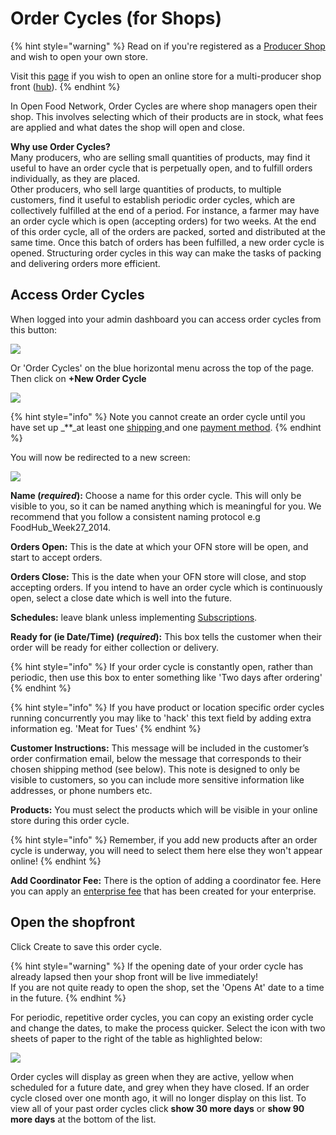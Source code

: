 # Order Cycles \(for Shops\)

{% hint style="warning" %}
Read on if you're registered as a [Producer Shop](../../../your-quick-start-on-ofn-given-who-you-are.md#shop) and wish to open your own store.

Visit this [page](order-cycles-for-hubs.md) if you wish to open an online store for a multi-producer shop front \([hub](../../../your-quick-start-on-ofn-given-who-you-are.md#hub)\).
{% endhint %}

In Open Food Network, Order Cycles are where shop managers open their shop. This involves selecting which of their products are in stock, what fees are applied and what dates the shop will open and close.

**Why use Order Cycles?**  
Many producers, who are selling small quantities of products, may find it useful to have an order cycle that is perpetually open, and to fulfill orders individually, as they are placed.  
Other producers, who sell large quantities of products, to multiple customers, find it useful to establish periodic order cycles, which are collectively fulfilled at the end of a period. For instance, a farmer may have an order cycle which is open \(accepting orders\) for two weeks. At the end of this order cycle, all of the orders are packed, sorted and distributed at the same time. Once this batch of orders has been fulfilled, a new order cycle is opened. Structuring order cycles in this way can make the tasks of packing and delivering orders more efficient.

## Access Order Cycles

When logged into your admin dashboard you can access order cycles from this button:

![](../../../.gitbook/assets/ordercycledash.jpg)

Or 'Order Cycles' on the blue horizontal menu across the top of the page. Then click on **+New Order Cycle**

![](../../../.gitbook/assets/ordercycle1%20%281%29.jpg)

{% hint style="info" %}
Note you cannot create an order cycle until you have set up _\*\*_at least one [shipping ](../shipping-methods.md)and one [payment method](../payment-methods.md).
{% endhint %}

You will now be redirected to a new screen:

![](../../../.gitbook/assets/ordercyclep1.jpg)

**Name \(**_**required**_**\):** Choose a name for this order cycle. This will only be visible to you, so it can be named anything which is meaningful for you. We recommend that you follow a consistent naming protocol e.g FoodHub\_Week27\_2014.

**Orders Open:** This is the date at which your OFN store will be open, and start to accept orders.

**Orders Close:** This is the date when your OFN store will close, and stop accepting orders. If you intend to have an order cycle which is continuously open, select a close date which is well into the future.

**Schedules:** leave blank unless implementing [Subscriptions](../../subscriptions/).

**Ready for \(ie Date/Time\) \(**_**required**_**\):** This box tells the customer when their order will be ready for either collection or delivery.

{% hint style="info" %}
If your order cycle is constantly open, rather than periodic, then use this box to enter something like 'Two days after ordering'
{% endhint %}

{% hint style="info" %}
If you have product or location specific order cycles running concurrently you may like to 'hack' this text field by adding extra information eg. 'Meat for Tues'
{% endhint %}

**Customer Instructions:** This message will be included in the customer’s order confirmation email, below the message that corresponds to their chosen shipping method \(see below\). This note is designed to only be visible to customers, so you can include more sensitive information like addresses, or phone numbers etc.

**Products:** You must select the products which will be visible in your online store during this order cycle.

{% hint style="info" %}
Remember, if you add new products after an order cycle is underway, you will need to select them here else they won't appear online!
{% endhint %}

**Add Coordinator Fee:** There is the option of adding a coordinator fee. Here you can apply an [enterprise fee](../enterprise-fees.md) that has been created for your enterprise.

## Open the shopfront

Click Create to save this order cycle.

{% hint style="warning" %}
If the opening date of your order cycle has already lapsed then your shop front will be live immediately!  
If you are not quite ready to open the shop, set the 'Opens At' date to a time in the future.
{% endhint %}

For periodic, repetitive order cycles, you can copy an existing order cycle and change the dates, to make the process quicker. Select the icon with two sheets of paper to the right of the table as highlighted below:

![](../../../.gitbook/assets/occpy%20%281%29.jpg)

Order cycles will display as green when they are active, yellow when scheduled for a future date, and grey when they have closed. If an order cycle closed over one month ago, it will no longer display on this list. To view all of your past order cycles click **show 30 more days** or **show 90 more days** at the bottom of the list.

